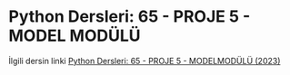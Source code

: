 # Python Dersleri: 65 - PROJE 5 - MODEL MODÜLÜ

İlgili dersin linki [Python Dersleri: 65 - PROJE 5 - MODELMODÜLÜ (2023)](https://youtu.be/tKvjdC_bZ3M)
